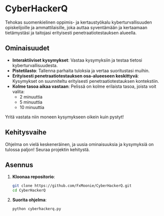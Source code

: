 # CyberHackerQ

Tehokas suomenkielinen oppimis- ja kertaustyökalu kyberturvallisuuden opiskelijoille ja ammattilaisille, joka auttaa syventämään ja kertaamaan tietämystäsi ja taitojasi erityisesti penetraatiotestauksen alueella.

## Ominaisuudet

- **Interaktiiviset kysymykset**: Vastaa kysymyksiin ja testaa tietosi kyberturvallisuudesta.
- **Pistetilasto**: Tallenna parhaita tuloksia ja vertaa suoritustasi muihin.
- **Erityisesti penetraatiotestauksen osa-alueeseen keskittyvä**: Kysymykset on suunniteltu erityisesti penetraatiotestauksen kontekstiin.
- **Kolme tasoa aikaa vastaan**: Pelissä on kolme erilaista tasoa, joista voit valita:
  - 2 minuuttia
  - 5 minuuttia
  - 10 minuuttia

Yritä vastata niin moneen kysymykseen oikein kuin pystyt!

## Kehitysvaihe

Ohjelma on vielä keskeneräinen, ja uusia ominaisuuksia ja kysymyksiä on tulossa paljon! Seuraa projektin kehitystä.

## Asennus

1. **Kloonaa repositorio**:

   ```bash
   git clone https://github.com/FxMoonie/CyberHackerQ.git
   cd CyberHackerQ

2. **Suorita ohjelma**:

   ```bash
   python cyberhackerq.py